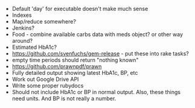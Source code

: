 * Default 'day' for executable doesn't make much sense
* Indexes
* Map/reduce somewhere?
* Jenkins?
* Food - combine available carbs data with meds object? or other way around?
* Estimated HbA1c?
* https://github.com/svenfuchs/gem-release - put these into rake tasks?
* empty time periods should return "nothing known" 
* https://github.com/prawnpdf/prawn
* Fully detailed output showing latest HbA1c, BP, etc
* Work out Google Drive API
* Write some proper rubydocs
* Should not include HbA1c or BP in normal output. Also, these things need units. And BP is not really a number.

